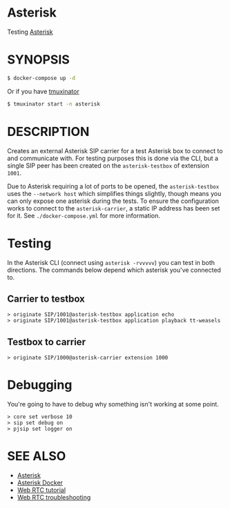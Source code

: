 # Asterisk
Testing [Asterisk]

# SYNOPSIS

```sh
$ docker-compose up -d
```

Or if you have [tmuxinator]

```sh
$ tmuxinator start -n asterisk
```

# DESCRIPTION

Creates an external Asterisk SIP carrier for a test Asterisk box to connect to
and communicate with. For testing purposes this is done via the CLI, but a
single SIP peer has been created on the `asterisk-testbox` of extension `1001`.

Due to Asterisk requiring a lot of ports to be opened, the `asterisk-testbox`
uses the `--network host` which simplifies things slightly, though means you
can only expose one asterisk during the tests. To ensure the configuration
works to connect to the `asterisk-carrier`, a static IP address has been set
for it. See `./docker-compose.yml` for more information.

# Testing

In the Asterisk CLI (connect using `asterisk -rvvvvv`) you can test in both
directions. The commands below depend which asterisk you've connected to.

## Carrier to testbox

```
> originate SIP/1001@asterisk-testbox application echo
> originate SIP/1001@asterisk-testbox application playback tt-weasels
```

## Testbox to carrier

```
> originate SIP/1000@asterisk-carrier extension 1000
```

# Debugging

You're going to have to debug why something isn't working at some point.

```
> core set verbose 10
> sip set debug on
> pjsip set logger on
```

# SEE ALSO
* [Asterisk]
* [Asterisk Docker](https://github.com/dougbtv/docker-asterisk/blob/master/asterisk/13/Dockerfile/)
* [Web RTC tutorial](https://wiki.asterisk.org/wiki/display/AST/Configuring+Asterisk+for+WebRTC+Clients)
* [Web RTC troubleshooting](https://community.asterisk.org/t/troubleshooting-webrtc-issues/46011)

[Asterisk]: https://www.asterisk.org/
[tmuxinator]: https://github.com/tmuxinator/tmuxinator
